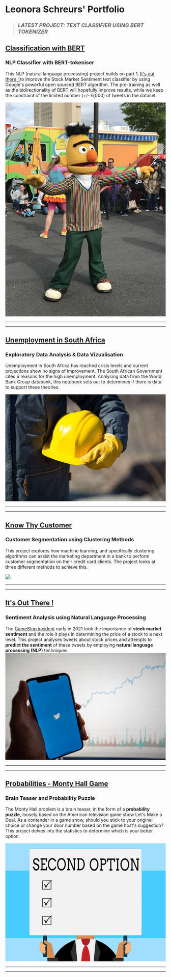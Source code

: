 # Leonora Schreurs' Portfolio

> ### *LATEST PROJECT:  TEXT CLASSIFIER USING BERT TOKENIZER*

## [Classification with BERT](https://africanleo.github.io/Stock-Sentiment-using-BERT-tok-Part-2/)
### NLP Classifier with BERT-tokeniser

This NLP (natural language processing) project builds on part 1, [It's out there ! ](https://africanleo.github.io/Stock-Sentiment-Analysis/) to improve the Stock Market Sentiment text classifier by using Google's powerful open sourced BERT  algorithm.  The pre-training as well as the bidirectionality of BERT will hopefully improve results, while we keep the constraint of the limited number (+/- 6,000) of tweets in the dataset.

![](/images/BERT1.jpg)

___
___

## [Unemployment in South Africa](https://africanleo.github.io/Unemployment-in-South-Africa/)
### Exploratory Data Analysis & Data Vizualisation

Unemployment in South Africa has reached crisis levels and current projections show no signs of improvement.  The South African Government cites 6 reasons for the high unemployment. Analysing data from the World Bank Group databank, this notebook sets out to determines if there is data to support these theories.   

![](/images/Unemployment-fp.jpg)

___
___
   
## [Know Thy Customer](https://africanleo.github.io/Know-Thy-Customer/)
### Customer Segmentation using Clustering Methods

This project explores how machine learning, and specifically clustering algorithms can assist the marketing department in a bank to perform customer segmentation on their credit card clients.  The project looks at three different methods to achieve this. 

![](/images/Customer-Segmentation-fp.jpg)

___
___

## [It's Out There !](https://africanleo.github.io/Stock-Sentiment-Analysis/)
### Sentiment Analysis using Natural Language Processing

The [GameStop incident](https://www.nbcnews.com/business/business-news/gamestop-reddit-explainer-what-s-happening-stock-market-n1255922) early in 2021 took the importance of  **stock market sentiment** and the role it plays in determining the price of a stock to a next level.    This project analyses tweets about stock prices and attempts to **predict the sentiment** of these tweets by employing **natural language processing (NLP)** techniques. 
![](images/NLP-Stock-Market.jpg)
___
___

## [Probabilities - Monty Hall Game](https://africanleo.github.io/Monty_Hall_Probabilities/)
### Brain Teaser and Probability Puzzle

The Monty Hall problem is a brain teaser, in the form of a **probability puzzle**, loosely based on the American television game show Let's Make a Deal.  As a contender in a game show, should you stick to your original choice or change your door number based on the game host's suggestion?  This project delves into the statistics to determine which is your better option. 

![](images/probabilities-4.jpg)
___
___

